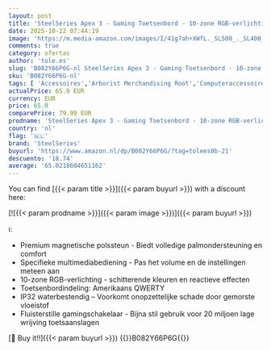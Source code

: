 ```yaml
---
layout: post
title: 'SteelSeries Apex 3 - Gaming Toetsenbord - 10-zone RGB-verlichting - Premium magnetische polssteun - Amerikaanse  QWERTY  Layout'
date: 2025-10-22 07:44:19
image: 'https://m.media-amazon.com/images/I/41g7ah+XWfL._SL500_._SL400_.jpg'
comments: true
category: ofertas
author: 'tole.es'
slug: 'B082Y66P6G-nl SteelSeries Apex 3 - Gaming Toetsenbord - 10-zone RGB-...'
sku: 'B082Y66P6G-nl'
tags: [ 'Accessoires','Arborist Merchandising Root','Computeraccessoires','Computers, onderdelen & accessoires','Elektronica','Games','Pc-accessoires','Pc-consoles, -games & -accessoires','Self Service','Special Features Stores','Tabletaccessoires','Toetsenborden','Toetsenborden voor tablets','be0c145d-645e-47ab-b638-53e8112e3d67_0','be0c145d-645e-47ab-b638-53e8112e3d67_3301','be0c145d-645e-47ab-b638-53e8112e3d67_5001','steelseries','🇳🇱', ]
actualPrice: 65.0 EUR
currency: EUR
price: 65.0
comparePrice: 79.99 EUR
prodname: 'SteelSeries Apex 3 - Gaming Toetsenbord - 10-zone RGB-verlichting - Premium magnetische polssteun - Amerikaanse  QWERTY  Layout'
country: 'nl'
flag: '🇳🇱'
brand: 'SteelSeries'
buyurl: 'https://www.amazon.nl/dp/B082Y66P6G/?tag=tolees0b-21'
descuento: '18.74'
average: '65.0218604651162'
---
```


You can find [{{< param title >}}]({{< param buyurl >}}) with a discount here:

[![{{< param prodname >}}]({{< param image >}})]({{< param buyurl >}})

ℹ️:

- Premium magnetische polssteun - Biedt volledige palmondersteuning en comfort
- Specifieke multimediabediening - Pas het volume en de instellingen meteen aan
- 10-zone RGB-verlichting - schitterende kleuren en reactieve effecten
- Toetsenbordindeling: Amerikaans QWERTY
- IP32 waterbestendig – Voorkomt onopzettelijke schade door gemorste vloeistof
- Fluisterstille gamingschakelaar - Bijna stil gebruik voor 20 miljoen lage wrijving toetsaanslagen

[🛒 Buy it!!]({{< param buyurl >}})
{{<world>}}B082Y66P6G{{</world>}}
